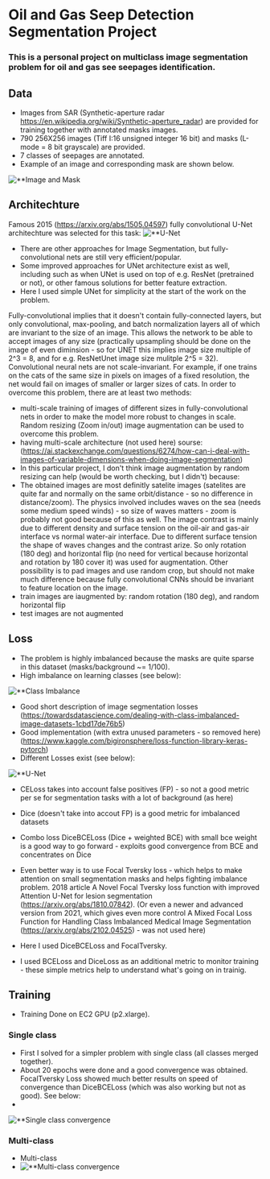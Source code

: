 # Oil and Gas Seep Detection Segmentation Project
### This is a personal project on multiclass image segmentation problem for oil and gas see seepages identification.

## Data
- Images from SAR (Synthetic-aperture radar https://en.wikipedia.org/wiki/Synthetic-aperture_radar) are provided for training together with annotated masks images.
- 790 256X256 images (Tiff I:16 unsigned integer 16 bit) and masks (L-mode = 8 bit grayscale) are provided.
- 7 classes of seepages are annotated.
- Example of an image and corresponding mask are shown below.

![**Image and Mask](https://github.com/EvgenyDyshlyuk/Oil_Seep_Detection/blob/master/figures/image_and_mask.png)

## Architechture
Famous 2015 (https://arxiv.org/abs/1505.04597) fully convolutional U-Net architechture was selected for this task: 
![**U-Net](https://github.com/EvgenyDyshlyuk/Image_Segmentation_Capstone_Project/blob/master/figures/Unet.png)

- There are other approaches for Image Segmentation, but fully-convolutional nets are still very efficient/popular.
- Some improved approaches for UNet architecture exist as well, including such as when UNet is used on top of e.g. ResNet (pretrained or not), or other famous solutions for better feature extraction.
- Here I used simple UNet for simplicity at the start of the work on the problem.

Fully-convolutional implies that it doesn't contain fully-connected layers, but only convolutional, max-pooling, and batch normalization layers all of which are invariant to the size of an image. This allows the network to be able to accept images of any size (practically upsampling should be done on the image of even diminsion - so for UNET this implies image size multiple of 2^3 = 8, and for e.g. ResNetUnet image size mulitple 2^5 = 32). 
Convolutional neural nets are not scale-invariant. For example, if one trains on the cats of the same size in pixels on images of a fixed resolution, the net would fail on images of smaller or larger sizes of cats. In order to overcome this problem, there are at least two methods:
- multi-scale training of images of different sizes in fully-convolutional nets in order to make the model more robust to changes in scale. Random resizing (Zoom in/out) image augmentation can be used to overcome this problem.
- having multi-scale architecture (not used here) sourse: (https://ai.stackexchange.com/questions/6274/how-can-i-deal-with-images-of-variable-dimensions-when-doing-image-segmentation)
- In this particular project, I don't think image augmentation by random resizing can help (would be worth checking, but I didn't) because:
- The obtained images are most definitly satelite images (satelites are quite far and normally on the same orbit/distance - so no difference in distance/zoom). The physics involved includes waves on the sea (needs some medium speed winds) - so size of waves matters - zoom is probably not good because of this as well. The image contrast is mainly due to different density and surface tension on the oil-air and gas-air interface vs normal water-air interface. Due to different surface tension the shape of waves changes and the contrast arize. So only rotation (180 deg) and horizontal flip (no need for vertical because horizontal and rotation by 180 cover it) was used for augmentation. Other possibility is to pad images and use random crop, but should not make much difference because fully convolutional CNNs should be invariant to feature location on the image.
- train images are iaugmented by: random rotation (180 deg), and random horizontal flip
- test images are not augmented

## Loss
- The problem is highly imbalanced because the masks are quite sparse in this dataset (masks/background ~= 1/100). 
- High imbalance on learning classes (see below):

![**Class Imbalance](https://github.com/EvgenyDyshlyuk/Oil_Seep_Detection/blob/master/figures/class_imbalance.png)

- Good short description of image segmentation losses (https://towardsdatascience.com/dealing-with-class-imbalanced-image-datasets-1cbd17de76b5)
- Good implementation (with extra unused parameters - so removed here) (https://www.kaggle.com/bigironsphere/loss-function-library-keras-pytorch)
- Different Losses exist (see below):

![**U-Net](https://github.com/EvgenyDyshlyuk/Image_Segmentation_Capstone_Project/blob/master/figures/loss.png)

- CELoss takes into account false positives (FP) - so not a good metric per se for segmentation tasks with a lot of background (as here)
- Dice (doesn't take into accout FP) is a good metric for imbalanced datasets
- Combo loss DiceBCELoss (Dice + weighted BCE) with small bce weight is a good way to go forward - exploits good convergence from BCE and concentrates on Dice
- Even better way is to use Focal Tversky loss - which helps to make attention on small segmentation masks and helps fighting imbalance problem. 2018 article A Novel Focal Tversky loss function with improved Attention U-Net for lesion segmentation (https://arxiv.org/abs/1810.07842). (Or even a newer and advanced version from 2021, which gives even more control A Mixed Focal Loss Function for Handling Class Imbalanced Medical Image Segmentation (https://arxiv.org/abs/2102.04525) - was not used here)

- Here I used DiceBCELoss and FocalTversky.
- I used BCELoss and DiceLoss as an additional metric to monitor training - these simple metrics help to understand what's going on in trainig.

## Training
- Training Done on EC2 GPU (p2.xlarge).

### Single class
- First I solved for a simpler problem with single class (all classes merged together).
- About 20 epochs were done and a good convergence was obtained. FocalTversky Loss showed much better results on speed of convergence than DiceBCELoss (which was also working but not as good). See below:
- 
![**Single class convergence](https://github.com/EvgenyDyshlyuk/Oil_Seep_Detection/blob/master/figures/0_3_SingleClass.png)
### Multi-class
- Multi-class
- ![**Multi-class convergence](https://github.com/EvgenyDyshlyuk/Oil_Seep_Detection/blob/master/figures/0_4_Multiple%20FT%20Loss%20convergence.png)


